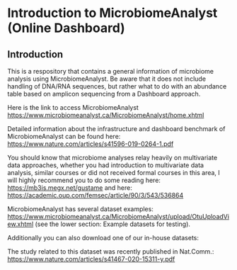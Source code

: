 # Introduction to MicrobiomeAnalyst (Online Dashboard)

## Introduction

This is a respository that contains a general information of microbiome analysis using MicrobiomeAnalyst. Be aware that it does not include handling of DNA/RNA sequences, but rather what to do with an abundance table based on amplicon sequencing from a Dashboard approach.

Here is the link to access MicrobiomeAnalyst https://www.microbiomeanalyst.ca/MicrobiomeAnalyst/home.xhtml 

Detailed information about the infrastructure and dashboard benchmark of MicrobiomeAnalyst can be found here: https://www.nature.com/articles/s41596-019-0264-1.pdf

You should know that microbiome analyses relay heavily on multivariate data approaches, whether you had introduction to multivariate data analysis, similar courses or did not received formal courses in this area, I will highly recommend you to do some reading here: https://mb3is.megx.net/gustame and here: https://academic.oup.com/femsec/article/90/3/543/536864 


MicrobiomeAnalyst has several dataset examples: https://www.microbiomeanalyst.ca/MicrobiomeAnalyst/upload/OtuUploadView.xhtml (see the lower section: Example datasets for testing).

Additionally you can also download one of our in-house datasets:

The study related to this dataset was recently published in Nat.Comm.: https://www.nature.com/articles/s41467-020-15311-y.pdf
    









